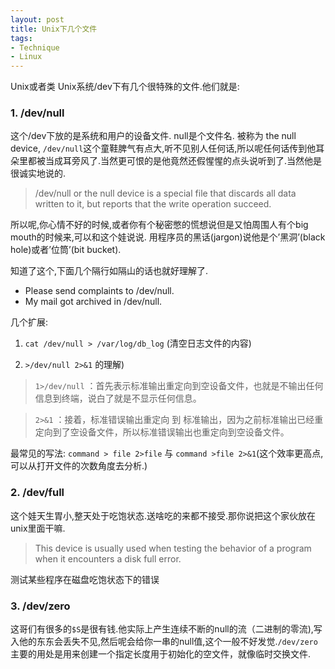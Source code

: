 ```yaml
---
layout: post
title: Unix下几个文件
tags:
- Technique
- Linux
---
```


Unix或者类 Unix系统/dev下有几个很特殊的文件.他们就是:

### 1. /dev/null

这个/dev下放的是系统和用户的设备文件. null是个文件名. 被称为 the null device, `/dev/null`这个童鞋脾气有点大,听不见别人任何话,所以呢任何话传到他耳朵里都被当成耳旁风了.当然更可恨的是他竟然还假惺惺的点头说听到了.当然他是很诚实地说的.

> /dev/null or the null device is a special file that discards all data written to it, but reports that the write operation succeed.

所以呢,你心情不好的时候,或者你有个秘密憋的慌想说但是又怕周围人有个big mouth的时候来,可以和这个娃说说. 用程序员的黑话(jargon)说他是个’黑洞’(black hole)或者’位筒’(bit bucket).

知道了这个,下面几个隔行如隔山的话也就好理解了.  

- Please send complaints to /dev/null.  
- My mail got archived in /dev/null.

几个扩展:

1. `cat /dev/null > /var/log/db_log` (清空日志文件的内容)

2. `>/dev/null 2>&1` 的理解)

> `1>/dev/null` ：首先表示标准输出重定向到空设备文件，也就是不输出任何信息到终端，说白了就是不显示任何信息。

> `2>&1` ：接着，标准错误输出重定向 到 标准输出，因为之前标准输出已经重定向到了空设备文件，所以标准错误输出也重定向到空设备文件。

最常见的写法: `command > file 2>file` 与 `command >file 2>&1`(这个效率更高点,可以从打开文件的次数角度去分析.)


### 2. /dev/full

这个娃天生胃小,整天处于吃饱状态.送啥吃的来都不接受.那你说把这个家伙放在unix里面干嘛.

> This device is usually used when testing the behavior of a program when it encounters a disk full error.

测试某些程序在磁盘吃饱状态下的错误

### 3. /dev/zero

这哥们有很多的`$S`是很有钱.他实际上产生连续不断的null的流（二进制的零流),写入他的东东会丢失不见,然后呢会给你一串的null值,这个一般不好发觉.`/dev/zero`主要的用处是用来创建一个指定长度用于初始化的空文件，就像临时交换文件.
